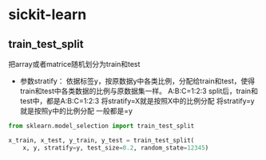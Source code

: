 # sickit-learn

## train_test_split

把array或者matrice随机划分为train和test

- 参数stratify： 依据标签y，按原数据y中各类比例，分配给train和test，使得train和test中各类数据的比例与原数据集一样。 
A:B:C=1:2:3 
split后，train和test中，都是A:B:C=1:2:3 
将stratify=X就是按照X中的比例分配 
将stratify=y就是按照y中的比例分配 
一般都是=y

```python
from sklearn.model_selection import train_test_split

x_train, x_test, y_train, y_test = train_test_split(
    x, y, stratify=y, test_size=0.2, random_state=12345)
```

